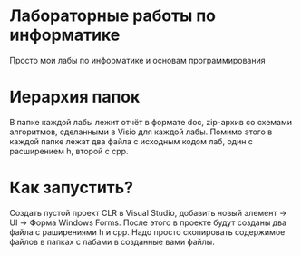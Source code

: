 # Лабораторные работы по информатике
Просто мои лабы по информатике и основам программирования

# Иерархия папок
В папке каждой лабы лежит отчёт в формате doc, zip-архив со схемами алгоритмов, сделанными в Visio для каждой лабы. Помимо этого в каждой папке лежат два файла с исходным кодом лаб, один с расширением h, второй с cpp.

# Как запустить?
Создать пустой проект CLR в Visual Studio, добавить новый элемент -> UI -> Форма Windows Forms. После этого в проекте будут созданы два файла с раширениями h и cpp. Надо просто скопировать содержимое  файлов в папках с лабами в созданные вами файлы.
